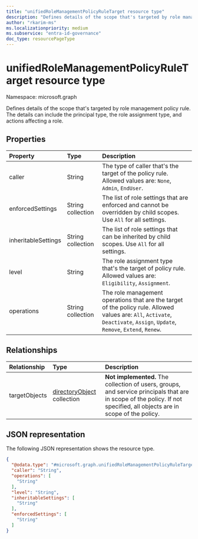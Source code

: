 ```yaml
---
title: "unifiedRoleManagementPolicyRuleTarget resource type"
description: "Defines details of the scope that's targeted by role management policy rule. The details can include the principal type, the role assignment type, and actions affecting a role."
author: "rkarim-ms"
ms.localizationpriority: medium
ms.subservice: "entra-id-governance"
doc_type: resourcePageType
---
```


# unifiedRoleManagementPolicyRuleTarget resource type

Namespace: microsoft.graph

Defines details of the scope that's targeted by role management policy rule. The details can include the principal type, the role assignment type, and actions affecting a role.

## Properties

|Property|Type|Description|
|:---|:---|:---|
|caller|String|The type of caller that's the target of the policy rule. Allowed values are: `None`, `Admin`, `EndUser`.|
|enforcedSettings|String collection|The list of role settings that are enforced and cannot be overridden by child scopes. Use `All` for all settings.|
|inheritableSettings|String collection|The list of role settings that can be inherited by child scopes. Use `All` for all settings.|
|level|String|The role assignment type that's the target of policy rule. Allowed values are: `Eligibility`, `Assignment`.	|
|operations|String collection|The role management operations that are the target of the policy rule. Allowed values are: `All`, `Activate`, `Deactivate`, `Assign`, `Update`, `Remove`, `Extend`, `Renew`.|

## Relationships
|Relationship|Type|Description|
|:---|:---|:---|
|targetObjects|[directoryObject](../resources/directoryobject.md) collection| **Not implemented.** The collection of users, groups, and service principals that are in scope of the policy. If not specified, all objects are in scope of the policy.|

## JSON representation
The following JSON representation shows the resource type.
<!-- {
  "blockType": "resource",
  "@odata.type": "microsoft.graph.unifiedRoleManagementPolicyRuleTarget"
}
-->
``` json
{
  "@odata.type": "#microsoft.graph.unifiedRoleManagementPolicyRuleTarget",
  "caller": "String",
  "operations": [
    "String"
  ],
  "level": "String",
  "inheritableSettings": [
    "String"
  ],
  "enforcedSettings": [
    "String"
  ]
}
```

